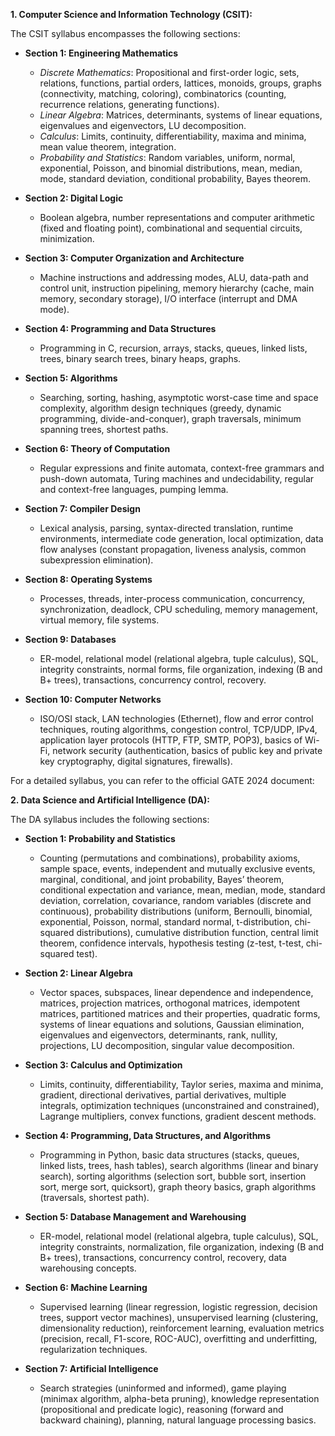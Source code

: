 
**1. Computer Science and Information Technology (CSIT):**

The CSIT syllabus encompasses the following sections:

- **Section 1: Engineering Mathematics**
  - *Discrete Mathematics*: Propositional and first-order logic, sets, relations, functions, partial orders, lattices, monoids, groups, graphs (connectivity, matching, coloring), combinatorics (counting, recurrence relations, generating functions).
  - *Linear Algebra*: Matrices, determinants, systems of linear equations, eigenvalues and eigenvectors, LU decomposition.
  - *Calculus*: Limits, continuity, differentiability, maxima and minima, mean value theorem, integration.
  - *Probability and Statistics*: Random variables, uniform, normal, exponential, Poisson, and binomial distributions, mean, median, mode, standard deviation, conditional probability, Bayes theorem.

- **Section 2: Digital Logic**
  - Boolean algebra, number representations and computer arithmetic (fixed and floating point), combinational and sequential circuits, minimization.

- **Section 3: Computer Organization and Architecture**
  - Machine instructions and addressing modes, ALU, data-path and control unit, instruction pipelining, memory hierarchy (cache, main memory, secondary storage), I/O interface (interrupt and DMA mode).

- **Section 4: Programming and Data Structures**
  - Programming in C, recursion, arrays, stacks, queues, linked lists, trees, binary search trees, binary heaps, graphs.

- **Section 5: Algorithms**
  - Searching, sorting, hashing, asymptotic worst-case time and space complexity, algorithm design techniques (greedy, dynamic programming, divide-and-conquer), graph traversals, minimum spanning trees, shortest paths.

- **Section 6: Theory of Computation**
  - Regular expressions and finite automata, context-free grammars and push-down automata, Turing machines and undecidability, regular and context-free languages, pumping lemma.

- **Section 7: Compiler Design**
  - Lexical analysis, parsing, syntax-directed translation, runtime environments, intermediate code generation, local optimization, data flow analyses (constant propagation, liveness analysis, common subexpression elimination).

- **Section 8: Operating Systems**
  - Processes, threads, inter-process communication, concurrency, synchronization, deadlock, CPU scheduling, memory management, virtual memory, file systems.

- **Section 9: Databases**
  - ER-model, relational model (relational algebra, tuple calculus), SQL, integrity constraints, normal forms, file organization, indexing (B and B+ trees), transactions, concurrency control, recovery.

- **Section 10: Computer Networks**
  - ISO/OSI stack, LAN technologies (Ethernet), flow and error control techniques, routing algorithms, congestion control, TCP/UDP, IPv4, application layer protocols (HTTP, FTP, SMTP, POP3), basics of Wi-Fi, network security (authentication, basics of public key and private key cryptography, digital signatures, firewalls).

For a detailed syllabus, you can refer to the official GATE 2024 document: 

**2. Data Science and Artificial Intelligence (DA):**

The DA syllabus includes the following sections:

- **Section 1: Probability and Statistics**
  - Counting (permutations and combinations), probability axioms, sample space, events, independent and mutually exclusive events, marginal, conditional, and joint probability, Bayes’ theorem, conditional expectation and variance, mean, median, mode, standard deviation, correlation, covariance, random variables (discrete and continuous), probability distributions (uniform, Bernoulli, binomial, exponential, Poisson, normal, standard normal, t-distribution, chi-squared distributions), cumulative distribution function, central limit theorem, confidence intervals, hypothesis testing (z-test, t-test, chi-squared test).

- **Section 2: Linear Algebra**
  - Vector spaces, subspaces, linear dependence and independence, matrices, projection matrices, orthogonal matrices, idempotent matrices, partitioned matrices and their properties, quadratic forms, systems of linear equations and solutions, Gaussian elimination, eigenvalues and eigenvectors, determinants, rank, nullity, projections, LU decomposition, singular value decomposition.

- **Section 3: Calculus and Optimization**
  - Limits, continuity, differentiability, Taylor series, maxima and minima, gradient, directional derivatives, partial derivatives, multiple integrals, optimization techniques (unconstrained and constrained), Lagrange multipliers, convex functions, gradient descent methods.

- **Section 4: Programming, Data Structures, and Algorithms**
  - Programming in Python, basic data structures (stacks, queues, linked lists, trees, hash tables), search algorithms (linear and binary search), sorting algorithms (selection sort, bubble sort, insertion sort, merge sort, quicksort), graph theory basics, graph algorithms (traversals, shortest path).

- **Section 5: Database Management and Warehousing**
  - ER-model, relational model (relational algebra, tuple calculus), SQL, integrity constraints, normalization, file organization, indexing (B and B+ trees), transactions, concurrency control, recovery, data warehousing concepts.

- **Section 6: Machine Learning**
  - Supervised learning (linear regression, logistic regression, decision trees, support vector machines), unsupervised learning (clustering, dimensionality reduction), reinforcement learning, evaluation metrics (precision, recall, F1-score, ROC-AUC), overfitting and underfitting, regularization techniques.

- **Section 7: Artificial Intelligence**
  - Search strategies (uninformed and informed), game playing (minimax algorithm, alpha-beta pruning), knowledge representation (propositional and predicate logic), reasoning (forward and backward chaining), planning, natural language processing basics.

